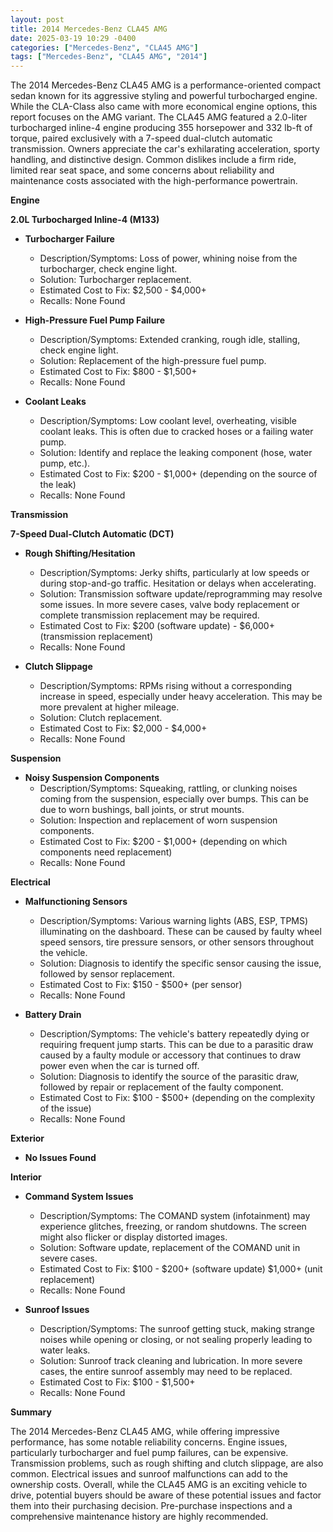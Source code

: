 ```yaml
---
layout: post
title: 2014 Mercedes-Benz CLA45 AMG
date: 2025-03-19 10:29 -0400
categories: ["Mercedes-Benz", "CLA45 AMG"]
tags: ["Mercedes-Benz", "CLA45 AMG", "2014"]
---
```

The 2014 Mercedes-Benz CLA45 AMG is a performance-oriented compact sedan known for its aggressive styling and powerful turbocharged engine. While the CLA-Class also came with more economical engine options, this report focuses on the AMG variant. The CLA45 AMG featured a 2.0-liter turbocharged inline-4 engine producing 355 horsepower and 332 lb-ft of torque, paired exclusively with a 7-speed dual-clutch automatic transmission. Owners appreciate the car's exhilarating acceleration, sporty handling, and distinctive design. Common dislikes include a firm ride, limited rear seat space, and some concerns about reliability and maintenance costs associated with the high-performance powertrain.

**Engine**

**2.0L Turbocharged Inline-4 (M133)**

*   **Turbocharger Failure**
    *   Description/Symptoms: Loss of power, whining noise from the turbocharger, check engine light.
    *   Solution: Turbocharger replacement.
    *   Estimated Cost to Fix: $2,500 - $4,000+
    *   Recalls: None Found

*   **High-Pressure Fuel Pump Failure**
    *   Description/Symptoms: Extended cranking, rough idle, stalling, check engine light.
    *   Solution: Replacement of the high-pressure fuel pump.
    *   Estimated Cost to Fix: $800 - $1,500+
    *   Recalls: None Found

*   **Coolant Leaks**
    *   Description/Symptoms: Low coolant level, overheating, visible coolant leaks. This is often due to cracked hoses or a failing water pump.
    *   Solution: Identify and replace the leaking component (hose, water pump, etc.).
    *   Estimated Cost to Fix: $200 - $1,000+ (depending on the source of the leak)
    *   Recalls: None Found

**Transmission**

**7-Speed Dual-Clutch Automatic (DCT)**

*   **Rough Shifting/Hesitation**
    *   Description/Symptoms: Jerky shifts, particularly at low speeds or during stop-and-go traffic. Hesitation or delays when accelerating.
    *   Solution: Transmission software update/reprogramming may resolve some issues. In more severe cases, valve body replacement or complete transmission replacement may be required.
    *   Estimated Cost to Fix: $200 (software update) - $6,000+ (transmission replacement)
    *   Recalls: None Found

*   **Clutch Slippage**
    *   Description/Symptoms: RPMs rising without a corresponding increase in speed, especially under heavy acceleration. This may be more prevalent at higher mileage.
    *   Solution: Clutch replacement.
    *   Estimated Cost to Fix: $2,000 - $4,000+
    *   Recalls: None Found

**Suspension**

*   **Noisy Suspension Components**
    *   Description/Symptoms: Squeaking, rattling, or clunking noises coming from the suspension, especially over bumps. This can be due to worn bushings, ball joints, or strut mounts.
    *   Solution: Inspection and replacement of worn suspension components.
    *   Estimated Cost to Fix: $200 - $1,000+ (depending on which components need replacement)
    *   Recalls: None Found

**Electrical**

*   **Malfunctioning Sensors**
    *   Description/Symptoms: Various warning lights (ABS, ESP, TPMS) illuminating on the dashboard. These can be caused by faulty wheel speed sensors, tire pressure sensors, or other sensors throughout the vehicle.
    *   Solution: Diagnosis to identify the specific sensor causing the issue, followed by sensor replacement.
    *   Estimated Cost to Fix: $150 - $500+ (per sensor)
    *   Recalls: None Found

*   **Battery Drain**
    *   Description/Symptoms: The vehicle's battery repeatedly dying or requiring frequent jump starts. This can be due to a parasitic draw caused by a faulty module or accessory that continues to draw power even when the car is turned off.
    *   Solution: Diagnosis to identify the source of the parasitic draw, followed by repair or replacement of the faulty component.
    *   Estimated Cost to Fix: $100 - $500+ (depending on the complexity of the issue)
    *   Recalls: None Found

**Exterior**

*   **No Issues Found**

**Interior**

*   **Command System Issues**
    *   Description/Symptoms: The COMAND system (infotainment) may experience glitches, freezing, or random shutdowns. The screen might also flicker or display distorted images.
    *   Solution: Software update, replacement of the COMAND unit in severe cases.
    *   Estimated Cost to Fix: $100 - $200+ (software update) $1,000+ (unit replacement)
    *   Recalls: None Found

* **Sunroof Issues**
    * Description/Symptoms: The sunroof getting stuck, making strange noises while opening or closing, or not sealing properly leading to water leaks.
    * Solution: Sunroof track cleaning and lubrication. In more severe cases, the entire sunroof assembly may need to be replaced.
    * Estimated Cost to Fix: $100 - $1,500+
    * Recalls: None Found

**Summary**

The 2014 Mercedes-Benz CLA45 AMG, while offering impressive performance, has some notable reliability concerns. Engine issues, particularly turbocharger and fuel pump failures, can be expensive. Transmission problems, such as rough shifting and clutch slippage, are also common. Electrical issues and sunroof malfunctions can add to the ownership costs. Overall, while the CLA45 AMG is an exciting vehicle to drive, potential buyers should be aware of these potential issues and factor them into their purchasing decision. Pre-purchase inspections and a comprehensive maintenance history are highly recommended.

